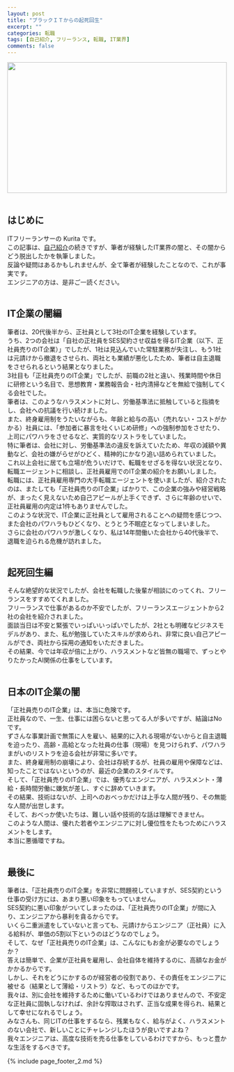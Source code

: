```yaml
---
layout: post
title: "ブラックＩＴからの起死回生"
excerpt: ""
categories: 転職
tags: [自己紹介, フリーランス, 転職, IT業界]
comments: false
---
```

<img src="{{ site.baseurl}}/images/page_headder/hello.jpg"  width="100%" height="300"><br><br>
## はじめに
ITフリーランサーの Kurita です。  
この記事は、[自己紹介](https://note.mu/kuyo/n/n197152d3dfc2)の続きですが、筆者が経験したIT業界の闇と、その闇からどう脱出したかを執筆しました。  
反論や疑問はあるかもしれませんが、全て筆者が経験したことなので、これが事実です。  
エンジニアの方は、是非ご一読ください。  
<br>

## IT企業の闇編
筆者は、20代後半から、正社員として3社のIT企業を経験しています。  
うち、2つの会社は「自社の正社員をSES契約させ収益を得るIT企業（以下、正社員売りのIT企業）」でしたが、1社は見込んでいた常駐業務が失注し、もう1社は元請けから撤退をさせられ、両社とも業績が悪化したため、筆者は自主退職をさせられるという結果となりました。  
3社目も「正社員売りのIT企業」でしたが、前職の2社と違い、残業時間や休日に研修という名目で、思想教育・業務報告会・社内清掃などを無給で強制してくる会社でした。  
筆者は、このようなハラスメントに対し、労働基準法に抵触していると指摘をし、会社への抗議を行い続けました。    
また、終身雇用制をうたいながらも、年齢と給与の高い（売れない・コストがかかる）社員には、「参加者に暴言を吐くいじめ研修」への強制参加をさせたり、上司にパワハラをさせるなど、実質的なリストラをしていました。  
特に筆者は、会社に対し、労働基準法の違反を訴えていたため、年収の減額や異動など、会社の嫌がらせがひどく、精神的にかなり追い詰められていました。    
これ以上会社に居ても立場が危ういだけで、転職をせざるを得ない状況となり、転職エージェントに相談し、正社員雇用でのIT企業の紹介をお願いしました。  
転職には、正社員雇用専門の大手転職エージェントを使いましたが、紹介されたのは、またしても「正社員売りのIT企業」ばかりで、この企業の強みや経営戦略が、まったく見えないため自己アピールが上手くできず、さらに年齢のせいで、正社員雇用の内定は1件もありませんでした。  
このような状況で、IT企業に正社員として雇用されることへの疑問を感じつつ、また会社のパワハラもひどくなり、とうとう不眠症となってしまいました。  
さらに会社のパワハラが激しくなり、私は14年間働いた会社から40代後半で、退職を迫られる危機が訪れました。  
<br>

## 起死回生編
そんな絶望的な状況でしたが、会社を転職した後輩が相談にのってくれ、フリーランスをすすめてくれました。  
フリーランスで仕事があるのか不安でしたが、フリーランスエージェントから2社の会社を紹介されました。  
面談当日は不安と緊張でいっぱいいっぱいでしたが、2社とも明確なビジネスモデルがあり、また、私が勉強していたスキルが求められ、非常に良い自己アピールができ、両社から採用の通知をいただきました。  
その結果、今では年収が倍に上がり、ハラスメントなど皆無の職場で、ずっとやりたかったAI関係の仕事をしています。  
<br>

## 日本のIT企業の闇
「正社員売りのIT企業」は、本当に危険です。  
正社員なので、一生、仕事には困らないと思ってる人が多いですが、結論はNoです。  
ずさんな事業計画で無策に人を雇い、結果的に入れる現場がないからと自主退職を迫ったり、高齢・高給となった社員の仕事（現場）を見つけられず、パワハラまがいのリストラを迫る会社が非常に多いです。  
また、終身雇用制の崩壊により、会社は存続するが、社員の雇用や保障などは、知ったことではないというのが、最近の企業のスタイルです。  
そして、「正社員売りのIT企業」では、優秀なエンジニアが、ハラスメント・薄給・長時間労働に嫌気が差し、すぐに辞めていきます。  
その結果、技術はないが、上司へのおべっかだけは上手な人間が残り、その無能な人間が出世します。  
そして、おべっか使いたちは、難しい話や技術的な話は理解できません。  
このような人間は、優れた若者やエンジニアに対し優位性をたもつためにハラスメントをします。  
本当に悪循環ですね。  
<br>

## 最後に
筆者は、「正社員売りのIT企業」を非常に問題視していますが、SES契約という仕事の受け方には、あまり悪い印象をもっていません。  
SES契約に悪い印象がついてしまったのは、「正社員売りのIT企業」が間に入り、エンジニアから暴利を貪るからです。  
いくら二重派遣をしていないと言っても、元請けからエンジニア（正社員）に入る給料が、単価の5割以下というのはどうなのでしょう。  
そして、なぜ「正社員売りのIT企業」は、こんなにもお金が必要なのでしょうか？  
答えは簡単で、企業が正社員を雇用し、会社自体を維持するのに、高額なお金がかかるからです。  
しかし、それをどうにかするのが経営者の役割であり、その責任をエンジニアに被せる（結果として薄給・リストラ）など、もってのほかです。  
我々は、別に会社を維持するために働いているわけではありませんので、不安定な正社員に固執しなければ、余計な搾取はされず、正当な成果を得られ、結果として幸せになれるでしょう。  
みなさんも、同じITの仕事をするなら、残業もなく、給与がよく、ハラスメントのない会社で、新しいことにチャレンジしたほうが良いですよね？  
我々エンジニアは、高度な技術を売る仕事をしているわけですから、もっと豊かな生活をするべきです。  

{% include page_footer_2.md %}
